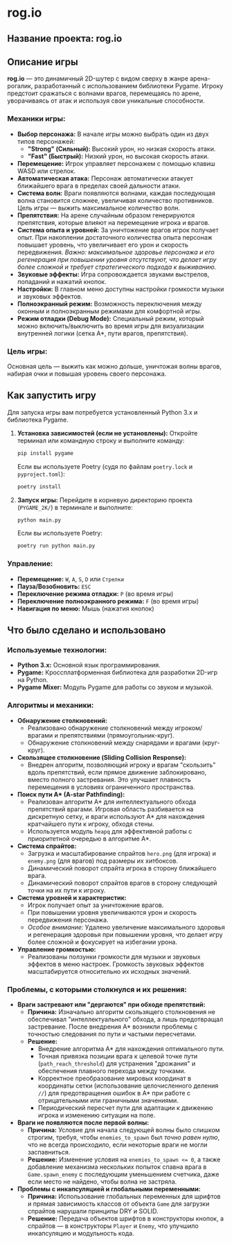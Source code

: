 # rog.io

## Название проекта: rog.io

## Описание игры

**rog.io** — это динамичный 2D-шутер с видом сверху в жанре арена-рогалик, разработанный с использованием библиотеки Pygame. Игроку предстоит сражаться с волнами врагов, перемещаясь по арене, уворачиваясь от атак и используя свои уникальные способности.

### Механики игры:

*   **Выбор персонажа:** В начале игры можно выбрать один из двух типов персонажей:
    *   **"Strong" (Сильный):** Высокий урон, но низкая скорость атаки.
    *   **"Fast" (Быстрый):** Низкий урон, но высокая скорость атаки.
*   **Перемещение:** Игрок управляет персонажем с помощью клавиш WASD или стрелок.
*   **Автоматическая атака:** Персонаж автоматически атакует ближайшего врага в пределах своей дальности атаки.
*   **Система волн:** Враги появляются волнами, каждая последующая волна становится сложнее, увеличивая количество противников. Цель игры — выжить максимальное количество волн.
*   **Препятствия:** На арене случайным образом генерируются препятствия, которые влияют на перемещение игрока и врагов.
*   **Система опыта и уровней:** За уничтожение врагов игрок получает опыт. При накоплении достаточного количества опыта персонаж повышает уровень, что увеличивает его урон и скорость передвижения. *Важно: максимальное здоровье персонажа и его регенерация при повышении уровня отсутствуют, что делает игру более сложной и требует стратегического подхода к выживанию.*
*   **Звуковые эффекты:** Игра сопровождается звуками выстрелов, попаданий и нажатий кнопок.
*   **Настройки:** В главном меню доступны настройки громкости музыки и звуковых эффектов.
*   **Полноэкранный режим:** Возможность переключения между оконным и полноэкранным режимами для комфортной игры.
*   **Режим отладки (Debug Mode):** Специальный режим, который можно включить/выключить во время игры для визуализации внутренней логики (сетка A\*, пути врагов, препятствия).

### Цель игры:

Основная цель — выжить как можно дольше, уничтожая волны врагов, набирая очки и повышая уровень своего персонажа.

## Как запустить игру

Для запуска игры вам потребуется установленный Python 3.x и библиотека Pygame.

1.  **Установка зависимостей (если не установлены):**
    Откройте терминал или командную строку и выполните команду:
    ```bash
    pip install pygame
    ```
    Если вы используете Poetry (судя по файлам `poetry.lock` и `pyproject.toml`):
    ```bash
    poetry install
    ```

2.  **Запуск игры:**
    Перейдите в корневую директорию проекта (`PYGAME_2K/`) в терминале и выполните:
    ```bash
    python main.py
    ```
    Если вы используете Poetry:
    ```bash
    poetry run python main.py
    ```

### Управление:

*   **Перемещение:** `W`, `A`, `S`, `D` или `Стрелки`
*   **Пауза/Возобновить:** `ESC`
*   **Переключение режима отладки:** `P` (во время игры)
*   **Переключение полноэкранного режима:** `F` (во время игры)
*   **Навигация по меню:** Мышь (нажатия кнопок)

## Что было сделано и использовано

### Используемые технологии:

*   **Python 3.x:** Основной язык программирования.
*   **Pygame:** Кроссплатформенная библиотека для разработки 2D-игр на Python.
*   **Pygame Mixer:** Модуль Pygame для работы со звуком и музыкой.

### Алгоритмы и механики:

*   **Обнаружение столкновений:**
    *   Реализовано обнаружение столкновений между игроком/врагами и препятствиями (прямоугольник-круг).
    *   Обнаружение столкновений между снарядами и врагами (круг-круг).
*   **Скользящее столкновение (Sliding Collision Response):**
    *   Внедрен алгоритм, позволяющий игроку и врагам "скользить" вдоль препятствий, если прямое движение заблокировано, вместо полного застревания. Это улучшает плавность перемещения в условиях ограниченного пространства.
*   **Поиск пути A\* (A-star Pathfinding):**
    *   Реализован алгоритм A\* для интеллектуального обхода препятствий врагами. Игровая область разбивается на дискретную сетку, и враги используют A\* для нахождения кратчайшего пути к игроку, обходя стены.
    *   Используется модуль `heapq` для эффективной работы с приоритетной очередью в алгоритме A\*.
*   **Система спрайтов:**
    *   Загрузка и масштабирование спрайтов `hero.png` (для игрока) и `enemy.png` (для врагов) под размеры их хитбоксов.
    *   Динамический поворот спрайта игрока в сторону ближайшего врага.
    *   Динамический поворот спрайтов врагов в сторону следующей точки на их пути к игроку.
*   **Система уровней и характеристик:**
    *   Игрок получает опыт за уничтожение врагов.
    *   При повышении уровня увеличиваются урон и скорость передвижения персонажа.
    *   *Особое внимание:* Удалено увеличение максимального здоровья и регенерация здоровья при повышении уровня, что делает игру более сложной и фокусирует на избегании урона.
*   **Управление громкостью:**
    *   Реализованы ползунки громкости для музыки и звуковых эффектов в меню настроек. Громкость звуковых эффектов масштабируется относительно их исходных значений.

### Проблемы, с которыми столкнулся и их решения:

*   **Враги застревают или "дергаются" при обходе препятствий:**
    *   **Причина:** Изначально алгоритм скользящего столкновения не обеспечивал "интеллектуального" обхода, а лишь предотвращал застревание. После внедрения A\* возникли проблемы с точностью следования по пути и частыми пересчетами.
    *   **Решение:**
        *   Внедрение алгоритма A\* для нахождения оптимального пути.
        *   Точная привязка позиции врага к целевой точке пути (`path_reach_threshold`) для устранения "дрожания" и обеспечения плавного перехода между точками.
        *   Корректное преобразование мировых координат в координаты сетки (использование целочисленного деления `//`) для предотвращения ошибок в A\* при работе с отрицательными или граничными значениями.
        *   Периодический пересчет пути для адаптации к движению игрока и изменению ситуации на поле.
*   **Враги не появляются после первой волны:**
    *   **Причина:** Условие для начала следующей волны было слишком строгим, требуя, чтобы `enemies_to_spawn` был *точно равен нулю*, что не всегда происходило, если некоторые враги не могли заспавниться.
    *   **Решение:** Изменение условия на `enemies_to_spawn <= 0`, а также добавление механизма нескольких попыток спавна врага в `Game.spawn_enemy` с последующим уменьшением счетчика, даже если место не найдено, чтобы волна не застряла.
*   **Проблемы с инкапсуляцией и глобальными переменными:**
    *   **Причина:** Использование глобальных переменных для шрифтов и прямая зависимость классов от объекта `Game` для загрузки спрайтов нарушали принципы DRY и SOLID.
    *   **Решение:** Передача объектов шрифтов в конструкторы кнопок, а спрайтов — в конструкторы `Player` и `Enemy`, что улучшило инкапсуляцию и модульность кода.
